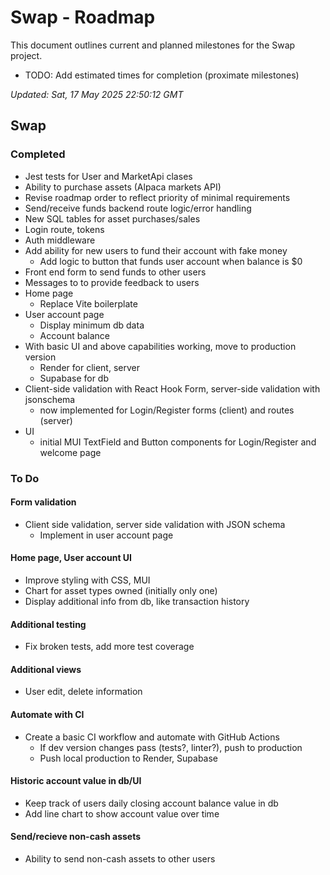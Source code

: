 # Swap - Roadmap

This document outlines current and planned milestones for the Swap project.
- TODO: Add estimated times for completion (proximate milestones)

*Updated: Sat, 17 May 2025 22:50:12 GMT*

## Swap

### Completed
- Jest tests for User and MarketApi clases
- Ability to purchase assets (Alpaca markets API)
- Revise roadmap order to reflect priority of minimal requirements
- Send/receive funds backend route logic/error handling
- New SQL tables for asset purchases/sales
- Login route, tokens
- Auth middleware
- Add ability for new users to fund their account with fake money
    - Add logic to button that funds user account when balance is $0
- Front end form to send funds to other users
- Messages to to provide feedback to users
- Home page
    - Replace Vite boilerplate
- User account page
    - Display minimum db data
    - Account balance
- With basic UI and above capabilities working, move to production version
    - Render for client, server
    - Supabase for db
- Client-side validation with React Hook Form, server-side validation with jsonschema
    - now implemented for Login/Register forms (client) and routes (server)
- UI
    - initial MUI TextField and Button components for Login/Register and welcome page

### To Do

#### Form validation
- Client side validation, server side validation with JSON schema
    - Implement in user account page

#### Home page, User account UI
- Improve styling with CSS, MUI
- Chart for asset types owned (initially only one)
- Display additional info from db, like transaction history

#### Additional testing
- Fix broken tests, add more test coverage

#### Additional views
- User edit, delete information

#### Automate with CI
- Create a basic CI workflow and automate with GitHub Actions
    - If dev version changes pass (tests?, linter?), push to production
    - Push local production to Render, Supabase

#### Historic account value in db/UI
- Keep track of users daily closing account balance value in db
- Add line chart to show account value over time

#### Send/recieve non-cash assets
- Ability to send non-cash assets to other users
